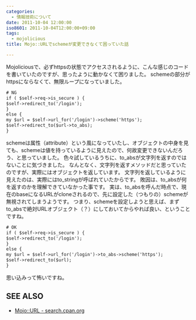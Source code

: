 ```yaml
---
categories:
  - 情報技術について
date: 2011-10-04 12:00:00
iso8601: 2011-10-04T12:00:00+09:00
tags:
  - mojolicious
title: Mojo::URLでschemeが変更できなくて困っていた話

---
```


Mojoliciousで、必ずhttpsの状態でアクセスされるように、こんな感じのコードを書いていたのですが、思ったように動かなくて困りました。
schemeの部分がhttpsにならなくて、無限ループになっていました。
```default
# NG
if ( $self->req->is_secure ) {
$self->redirect_to('/login');
}
else {
my $url = $self->url_for('/login')->scheme('https');
$self->redirect_to($url->to_abs);
}
```
schemeは属性（attribute）という風になっていたし、オブジェクトの中身を見ても、schemeは値を持っているように見えたので、何故変更できないんだろう、と思っていました。
色々試しているうちに、to_absが文字列を返すのではないことに気づきました。
なんとなく、文字列を返すメソッドだと思っていたのですが、実際にはオブジェクトを返しています。
文字列を返しているように見えたのは、実際にはto_stringが呼ばれていたからです。
敗因は、to_absが何を返すのかを理解できていなかった事です。
実は、to_absを呼んだ時点で、現在のbaseになるURLがcloneされるので、先に設定した（つもりの）schemeが無視されてしまうようです。
つまり、schemeを設定しようと思えば、まずto_absで絶対URLオブジェクト（？）にしておいてからやれば良い、ということですね。
```default
# OK
if ( $self->req->is_secure ) {
$self->redirect_to('/login');
}
else {
my $url = $self->url_for('/login')->to_abs->scheme('https');
$self->redirect_to($url);
}
```
思い込みって怖いですね。
<div id="see_also">
<h2>SEE ALSO</h2>
<ul>
<li><a href="http://search.cpan.org/dist/Mojolicious/lib/Mojo/URL.pm">Mojo::URL - search.cpan.org</a></li>
</ul>
</div>
    	